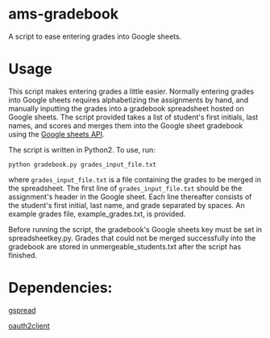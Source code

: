 # ams-gradebook
A script to ease entering grades into Google sheets.

# Usage
This script makes entering grades a little easier.  Normally entering grades into Google sheets
requires alphabetizing the assignments by hand, and manually inputting the grades into a 
gradebook spreadsheet hosted on Google sheets.  The script provided takes a list of student's
first initials, last names, and scores and merges them into the Google sheet gradebook
using the [Google sheets API](https://developers.google.com/google-apps/spreadsheets/).

The script is written in Python2.  To use, run:
```
python gradebook.py grades_input_file.txt
```
where `grades_input_file.txt` is a file containing the grades to be merged in the spreadsheet.
The first line of `grades_input_file.txt` should be the assignment's header in the Google sheet.
Each line thereafter consists of the student's first initial, last name, and grade separated by
spaces.  An example grades file, example_grades.txt, is provided.

Before running the script, the gradebook's Google sheets key must be set in spreadsheetkey.py.
Grades that could not be merged successfully into the gradebook are stored in unmergeable_students.txt
after the script has finished.

# Dependencies: 
[gspread](https://github.com/burnash/gspread)

[oauth2client](https://github.com/google/oauth2client)

